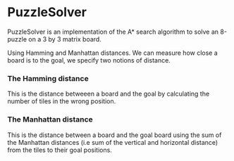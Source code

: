 # PuzzleSolver

PuzzleSolver is an implementation of the A* search algorithm to solve an 8-puzzle on a 3 by 3 matrix board. 

Using Hamming and Manhattan distances.  We can measure how close a board is to the goal, we specify two notions of distance. 

### The Hamming distance
This is the distance betweeen a board and the goal by calculating the number of tiles in the wrong position. 

### The Manhattan distance
This is the distance between a board and the goal board using the sum of the Manhattan distances (i.e sum of the vertical and horizontal distance) from the tiles to their goal positions.